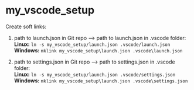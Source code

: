 # my_vscode_setup

Create soft links:
1. path to launch.json in Git repo --> path to launch.json in .vscode folder:  
**Linux:** `ln -s my_vscode_setup/launch.json .vscode/launch.json`  
**Windows:** `mklink my_vscode_setup\launch.json .vscode\launch.json`

1. path to settings.json in Git repo --> path to settings.json in .vscode folder:  
**Linux:** `ln -s my_vscode_setup/launch.json .vscode/settings.json`  
**Windows:** `mklink my_vscode_setup\launch.json .vscode\settings.json`
